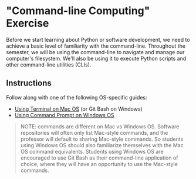 # "Command-line Computing" Exercise

Before we start learning about Python or software development, we need to achieve a basic level of familiarity with the command-line. Throughout the semester, we will be using the command-line to navigate and manage our computer's filesystem. We'll also be using it to execute Python scripts and other command-line utilities (CLIs).

## Instructions

Follow along with one of the following OS-specific guides:

  + [Using Terminal on Mac OS](mac-terminal.md) (or Git Bash on Windows)
  + [Using Command Prompt on Windows OS](windows-command-prompt.md)

> NOTE: commands are different on Mac vs Windows OS. Software repositories will often only list Mac-style commands, and the professor will default to sharing Mac-style commands. So students using Windows OS should also familiarize themselves with the Mac OS command equivalents. Students using Windows OS are encouraged to use Git Bash as their command-line application of choice, where they will have an opportunity to use the Mac-style commands.
